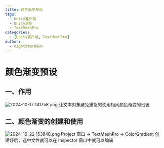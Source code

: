 ```yaml
---
title: 颜色渐变预设
tags:
  - Unity客户端
  - Unity进阶
  - TextMeshPro
categories:
  - [Unity客户端, TextMeshPro]
author:
  - nightstardawn
---
```


# 颜色渐变预设

## 一、作用

![ 2024-10-17 141758.png](https://s2.loli.net/2024/10/17/3VzPyQS1TxBpb9g.png)
让文本对象避免重复的使用相同颜色渐变的设置

## 二、颜色渐变的创建和使用

![ 2024-10-22 153948.png](https://s2.loli.net/2024/10/22/OhFcd1kbm4ExNAD.png)
Project 窗口 -> TextMeshPro -> ColorGradient
创建好后，选中文件就可以在 Inspector 窗口中就可以编辑
